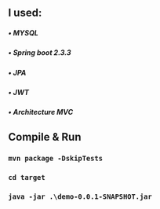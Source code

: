 ## I used:

##### • MYSQL

##### • Spring boot 2.3.3

##### • JPA

##### • JWT

##### • Architecture MVC

## Compile & Run

### `mvn package -DskipTests`

### `cd target`

### `java -jar .\demo-0.0.1-SNAPSHOT.jar`
